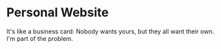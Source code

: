 # Personal Website

It's like a business card: Nobody wants yours, but they all want their own. I'm part of the problem.
